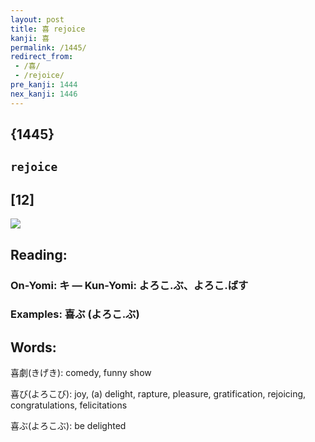 ```yaml
---
layout: post
title: 喜 rejoice
kanji: 喜
permalink: /1445/
redirect_from:
 - /喜/
 - /rejoice/
pre_kanji: 1444
nex_kanji: 1446
---
```


## {1445}

## `rejoice`

## [12]

<div class="stroke"><img src="E5969C.png" /></div>

## Reading:

### On-Yomi: キ &mdash; Kun-Yomi: よろこ.ぶ、よろこ.ばす

### Examples: 喜ぶ (よろこ.ぶ)

## Words:

喜劇(きげき): comedy, funny show

喜び(よろこび): joy, (a) delight, rapture, pleasure, gratification, rejoicing, congratulations, felicitations

喜ぶ(よろこぶ): be delighted
